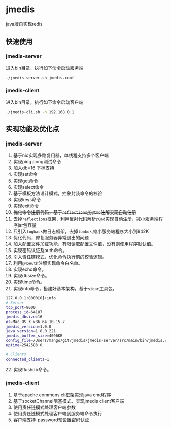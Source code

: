 # jmedis
java版自实现redis

## 快速使用
### jmedis-server
进入bin目录，执行如下命令启动服务端
``` bash
./jmedis-server.sh jmedis.conf
```

### jmedis-client
进入bin目录，执行如下命令启动客户端
``` bash
./jmedis-cli.sh -h 192.168.0.1
```

## 实现功能及优化点
### jmedis-server
1. 基于nio实现多路复用器，单线程支持多个客户端
2. 实现ping pong测试命令
3. 加入db=16 下标支持
4. 实现set命令
5. 实现get命令
6. 实现select命令
7. 基于模板方法设计模式，抽象封装命令的校验
8. 实现keys命令
9. 实现exit命令
10. ~~优化命令注册代码，基于`reflections`加`@Cmd`注解实现自动注册~~
11. 去掉`reflections`框架，利用反射代码解析`@Cmd`实现自动注册，减小服务端程序jar包容量
12. 只引入`logback`做日志框架，去掉`lombok`,缩小服务端程序大小到842K
13. 优化代码，修复服务器异常退出的问题
14. 加入配置文件加载功能，有限读取配置文件值，没有则使用程序默认值。
15. 实现密码认证及auth命令。
16. 引入责任链模式，优化命令执行前的校验逻辑。
17. 利用`@NoAuth`注解实现命令白名单。
18. 实现echo命令。
19. 实现dbsize命令。
20. 实现time命令。
21. 实现info命令，搭建好基本架构，基于`sigar`工具包。
``` bash
127.0.0.1:8000[0]>info
# Server
tcp_port=8000
process_id=64187
jmedis_dbsize=16
os=Mac OS X x86_64 10.15.7
jmedis_version=1.0.0
java_version=1.8.0_221
jmedis_buffer_size=4096KB
config_file=/Users/mango/git/jmedis/jmedis-server/src/main/bin/jmedis.conf
uptime=2542583.0

# Clients
connected_clients=1
```
22. 实现flushdb命令。

### jmedis-client
1. 基于apache commons cli框架实现java cmd程序
2. 基于socketChannel阻塞模式，实现jmedis client客户端
3. 使用责任链模式处理客户端参数
4. 使用责任链模式处理客户端到服务端命令执行
5. 客户端支持-password预设置密码认证